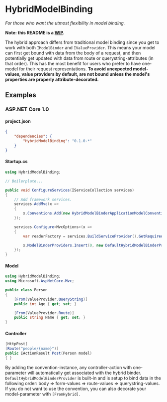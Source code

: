 # HybridModelBinding

*For those who want the utmost flexibility in model binding.*

**Note: this README is a [WIP](http://stackoverflow.com/a/15763080).**

The hybrid approach differs from traditional model binding since you get to work with both `IModelBinder` and `IValueProvider`. This means your model can first get bound with data from the body of a request, and then potentially get updated with data from route or querystring-attributes (in that order). This has the most benefit for users who prefer to have one-model for their request representations. **To avoid unexpected model-values, value providers by default, are not bound unless the model's properties are properly attribute-decorated.**

## Examples

### ASP.NET Core 1.0

#### project.json

```json
{
    "dependencies": {
        "HybridModelBinding": "0.1.0-*"
    }
}
```

#### Startup.cs

```csharp
using HybridModelBinding;

// Boilerplate...

public void ConfigureServices(IServiceCollection services)
{
    // Add framework services.
    services.AddMvc(x =>
    {
        x.Conventions.Add(new HybridModelBinderApplicationModelConvention());
    });

    services.Configure<MvcOptions>(x =>
    {
        var readerFactory = services.BuildServiceProvider().GetRequiredService<IHttpRequestStreamReaderFactory>();

        x.ModelBinderProviders.Insert(0, new DefaultHybridModelBinderProvider(readerFactory));
    });
}
```

#### Model

```csharp
using HybridModelBinding;
using Microsoft.AspNetCore.Mvc;

public class Person
{
    [From(ValueProvider.QueryString)]
    public int Age { get; set; }

    [From(ValueProvider.Route)]
    public string Name { get; set; }
}
```

#### Controller

```csharp
[HttpPost]
[Route("people/{name}")]
public IActionResult Post(Person model)
{ }
```

By adding the convention-instance, any controller-action with one-parameter will automatically get associated with the hybrid binder. `DefaultHybridModelBinderProvider` is built-in and is setup to bind data in the following order: body => form-values => route-values => querystring-values. If you do not want to use the convention, you can also decorate your model-parameter with `[FromHybrid]`.
